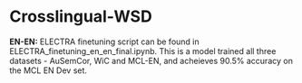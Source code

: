# Crosslingual-WSD

**EN-EN:** ELECTRA finetuning script can be found in ELECTRA_finetuning_en_en_final.ipynb. This is a model trained all three datasets - AuSemCor, WiC and MCL-EN, and acheieves 90.5% accuracy on the MCL EN Dev set.
